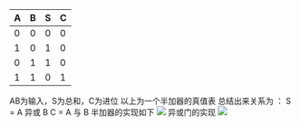 | A | B | S | C |
| - | - | - | - |
| 0 | 0 | 0 | 0 |
| 1 | 0 | 1 | 0 |
| 0 | 1 | 1 | 0 |
| 1 | 1 | 0 | 1 |
AB为输入，S为总和，C为进位
以上为一个半加器的真值表
总结出来关系为 ：
S = A 异或 B
C = A 与 B
半加器的实现如下
![](https://pic.imgdb.cn/item/6405ee47f144a010079b50b9.jpg)
异或门的实现
![](https://pic.imgdb.cn/item/6405ee94f144a010079bc8ab.jpg)
